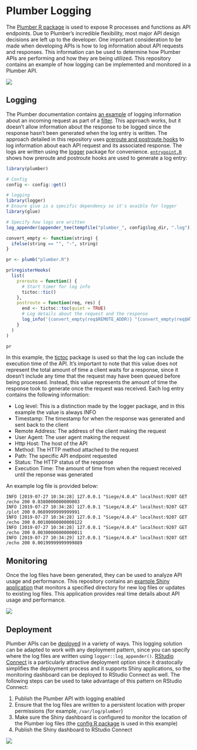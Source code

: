 
<!-- README.md is generated from README.Rmd. Please edit that file -->

# Plumber Logging

The [Plumber R package](https://www.rplumber.io/docs/) is used to expose
R processes and functions as API endpoints. Due to Plumber’s incredible
flexibility, most major API design decisions are left up to the
developer. One important consideration to be made when developing APIs
is how to log information about API requests and responses. This
information can be used to determine how Plumber APIs are performing and
how they are being utilized. This repository contains an example of how
logging can be implemented and monitored in a Plumber API.

![](images/logging.gif)

## Logging

The Plumber documentation contains [an
example](https://www.rplumber.io/docs/routing-and-input.html#forward-to-another-handler)
of logging information about an incoming request as part of a
[filter](https://www.rplumber.io/docs/routing-and-input.html#filters).
This approach works, but it doesn’t allow information about the response
to be logged since the response hasn’t been generated when the log entry
is written. The approach detailed in this repository uses [preroute and
postroute
hooks](https://www.rplumber.io/docs/programmatic-usage.html#router-hooks)
to log information about each API request and its associated response.
The logs are written using the
[logger](https://daroczig.github.io/logger/) package for convenience.
[`entrypoint.R`](R/entrypoint.R) shows how preroute and postroute hooks
are used to generate a log entry:

``` r
library(plumber)

# Config
config <- config::get()

# logging
library(logger)
# Ensure glue is a specific dependency so it's avaible for logger
library(glue)

# Specify how logs are written 
log_appender(appender_tee(tempfile("plumber_", config$log_dir, ".log")))

convert_empty <- function(string) {
  ifelse(string == "", "-", string)
}

pr <- plumb("plumber.R")

pr$registerHooks(
  list(
    preroute = function() {
      # Start timer for log info
      tictoc::tic()
    },
    postroute = function(req, res) {
      end <- tictoc::toc(quiet = TRUE)
      # Log details about the request and the response
      log_info('{convert_empty(req$REMOTE_ADDR)} "{convert_empty(req$HTTP_USER_AGENT)}" {convert_empty(req$HTTP_HOST)} {convert_empty(req$REQUEST_METHOD)} {convert_empty(req$PATH_INFO)} {convert_empty(res$status)} {end$toc - end$tic}')
    }
  )
)

pr
```

In this example, the [tictoc](http://collectivemedia.github.io/tictoc/)
package is used so that the log can include the execution time of the
API. It’s important to note that this value does not represent the total
amount of time a client waits for a response, since it doesn’t include
any time that the request may have been queued before being processed.
Instead, this value represents the amount of time the response took to
generate once the request was received. Each log entry contains the
following information:

  - Log level: This is a distinction made by the logger package, and in
    this example the value is always INFO
  - Timestamp: The timestamp for when the response was generated and
    sent back to the client
  - Remote Address: The address of the client making the request
  - User Agent: The user agent making the request
  - Http Host: The host of the API
  - Method: The HTTP method attached to the request
  - Path: The specific API endpoint requested
  - Status: The HTTP status of the response
  - Execution Time: The amount of time from when the request received
    until the reponse was generated

An example log file is provided
    below:

    INFO [2019-07-27 10:34:28] 127.0.0.1 "Siege/4.0.4" localhost:9207 GET /echo 200 0.0380000000000003
    INFO [2019-07-27 10:34:28] 127.0.0.1 "Siege/4.0.4" localhost:9207 GET /plot 200 0.0689999999999991
    INFO [2019-07-27 10:34:28] 127.0.0.1 "Siege/4.0.4" localhost:9207 GET /echo 200 0.00100000000000122
    INFO [2019-07-27 10:34:28] 127.0.0.1 "Siege/4.0.4" localhost:9207 GET /echo 200 0.00300000000000011
    INFO [2019-07-27 10:34:29] 127.0.0.1 "Siege/4.0.4" localhost:9207 GET /echo 200 0.00199999999999889

## Monitoring

Once the log files have been generated, they can be used to analyze API
usage and performance. This repository contains an [example Shiny
application](R/shiny/app.R) that monitors a specified directory for new
log files or updates to existing log files. This application provides
real time details about API usage and performance.

![](images/shiny-monitoring.gif)

## Deployment

Plumber APIs can be
[deployed](https://www.rplumber.io/docs/hosting.html) in a variety of
ways. This logging solution can be adapted to work with any deployment
pattern, since you can specify where the log files are written using
`logger::log_appender()`. [RStudio
Connect](www.rstudio.com/products/connect/) is a particularly attractive
deployment option since it drastocally simplifies the deployment process
and it supports Shiny applications, so the monitoring dashboard can be
deployed to RStudio Connect as well. The following steps can be used to
take advantage of this pattern on RStudio Connect:

1.  Publish the Plumber API with logging enabled
2.  Ensure that the log files are written to a persistent location with
    proper permissions (for example, `/var/log/plumber`)
3.  Make sure the Shiny dashboard is configured to monitor the location
    of the Plumber log files (the [config R
    package](https://github.com/rstudio/config) is used in this example)
4.  Publish the Shiny dashboard to RStudio Connect

![](images/rsc-monitoring.gif)
